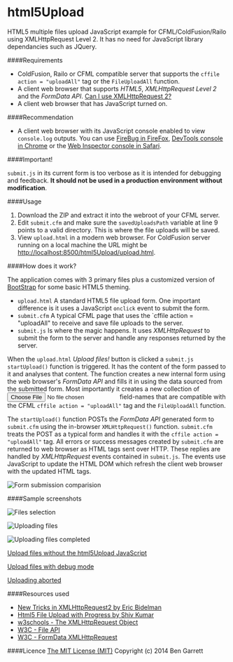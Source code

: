 html5Upload
===========

HTML5 multiple files upload JavaScript example for CFML/ColdFusion/Railo using XMLHttpRequest Level 2. It has no need for JavaScript library dependancies such as JQuery.

####Requirements

* ColdFusion, Railo or CFML compatible server that supports the `cffile action = "uploadAll"` tag or the `FileUploadAll` function.
* A client web browser that supports _HTML5_, _XMLHttpRequest Level 2_ and the _FormData API_. [Can I use XMLHttpRequest 2?](http://caniuse.com/xhr2)
* A client web browser that has JavaScript turned on.

####Recommendation

* A client web browser with its JavaScript console enabled to view `console.log` outputs. You can use [FireBug in FireFox](https://getfirebug.com), [DevTools console in Chrome](https://developer.chrome.com/devtools/index) or the [Web Inspector console in Safari](https://developer.apple.com/safari/tools/).

####Important!

`submit.js` in its current form is too verbose as it is intended for debugging and feedback. **It should not be used in a production environment without modification**.

####Usage

1. Download the ZIP and extract it into the webroot of your CFML server.
2. Edit `submit.cfm` and make sure the `savedUploadsPath` variable at line 9 points to a valid directory. This is where the file uploads will be saved.
3. View `upload.html` in a modern web browser. For ColdFusion server running on a local machine the URL might be [http://localhost:8500/html5Upload/upload.html](http://localhost:8500/html5Upload/upload.html).

####How does it work?

The application comes with 3 primary files plus a customized version of [BootStrap](http://getbootstrap.com) for some basic HTML5 theming.
* `upload.html` A standard HTML5 file upload form. One important difference is it uses a JavaScript `onclick` event to submit the form.
* `submit.cfm` A typical CFML page that uses the `cffile action = "uploadAll" to receive and save file uploads to the server.
* `submit.js` Is where the magic happens. It uses _XMLHttpRequest_ to submit the form to the server and handle any responses returned by the server.
 
When the `upload.html` _Upload files!_ button is clicked a `submit.js` `startUpload()` function is triggered. It has the content of the form passed to it and analyses that content. The function creates a new internal form using the web browser's _FormData API_ and fills it in using the data sourced from the submitted form. Most importantly it creates a new collection of <input type="file"> field-names that are compatible with the CFML `cffile action = "uploadAll"` tag and the `FileUploadAll` function.

The `startUpload()` function POSTs the _FormData API_ generated form to `submit.cfm` using the in-browser `XMLHttpRequest()` function. `submit.cfm` treats the POST as a typical form and handles it with the `cffile action = "uploadAll"` tag. All errors or success messages created by `submit.cfm` are returned to web browser as HTML tags sent over HTTP. These replies are handled by _XMLHttpRequest_ events contained in `submit.js`. The events use JavaScript to update the HTML DOM which refresh the client web browser with the updated HTML tags.

![Form submission comparision](https://github.com/bengarrett/html5Upload/blob/master/screenshots/form.submission.comparison.png)

####Sample screenshots

![Files selection](https://github.com/bengarrett/html5Upload/blob/master/screenshots/pre-upload.files.section.png)

![Uploading files](https://github.com/bengarrett/html5Upload/blob/master/screenshots/upload.files.progress.1.png)

![Uploading files completed](https://github.com/bengarrett/html5Upload/blob/master/screenshots/upload.files.progress.2.png)

[Upload files without the html5Upload JavaScript](https://github.com/bengarrett/html5Upload/blob/master/screenshots/no.javascript.upload.files.failed.png)

[Upload files with debug mode](https://github.com/bengarrett/html5Upload/blob/master/screenshots/debug.mode.upload.files.png)

[Uploading aborted](https://github.com/bengarrett/html5Upload/blob/master/screenshots/upload.files.abort.png)

####Resources used
* [New Tricks in XMLHttpRequest2 by Eric Bidelman](http://www.html5rocks.com/en/tutorials/file/xhr2/)
* [Html5 File Upload with Progress by Shiv Kumar](http://www.matlus.com/html5-file-upload-with-progress/)
* [w3schools - The XMLHttpRequest Object](http://www.w3schools.com/dom/dom_http.asp)
* [W3C - File API](http://www.w3.org/TR/file-upload/)
* [W3C - FormData XMLHttpRequest](https://dvcs.w3.org/hg/xhr/raw-file/tip/Overview.html)

####Licence
[The MIT License (MIT)](http://opensource.org/licenses/MIT)
Copyright (c) 2014 Ben Garrett
